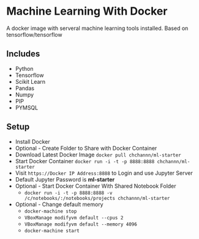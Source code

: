 # Machine Learning With Docker

A docker image with serveral machine learning tools installed. Based on tensorflow/tensorflow

## Includes
* Python
* Tensorflow
* Scikit Learn
* Pandas
* Numpy
* PIP
* PYMSQL

## Setup
* Install Docker
* Optional - Create Folder to Share with Docker Container
* Download Latest Docker Image
	`docker pull chchannn/ml-starter`
* Start Docker Container
	`docker run -i -t -p 8888:8888 chchannn/ml-starter`
* Visit  `https://Docker IP Address:8888` to Login and use Jupyter Server
* Default Jupyter Password is **ml-starter**
* Optional - Start Docker Container With Shared Notebook Folder
	* `docker run -i -t -p 8888:8888 -v /c/notebooks/:/notebooks/projects chchannn/ml-starter`
* Optional - Change default memory
	* `docker-machine stop`
	* `VBoxManage modifyvm default --cpus 2`
	* `VBoxManage modifyvm default --memory 4096`
	* `docker-machine start`

